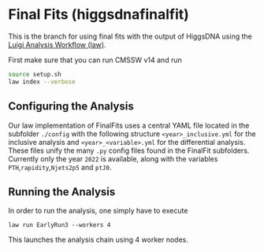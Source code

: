 # Final Fits (higgsdnafinalfit)

This is the branch for using final fits with the output of HiggsDNA using the [Luigi Analysis Workflow (law)](https://arxiv.org/abs/2402.17949).

First make sure that you can run CMSSW v14 and run 

```bash
source setup.sh
law index --verbose
```

## Configuring the Analysis

Our law implementation of FinalFits uses a central YAML file located in the subfolder `./config` with the following structure `<year>_inclusive.yml` for the inclusive analysis and `<year>_<variable>.yml` for the differential analysis. These files unify the many `.py` config files found in the FinalFit subfolders. Currently only the year `2022` is available, along with the variables `PTH`,`rapidity`,`Njets2p5` and `ptJ0`.


## Running the Analysis

In order to run the analysis, one simply have to execute

```
law run EarlyRun3 --workers 4
```

This launches the analysis chain using 4 worker nodes.